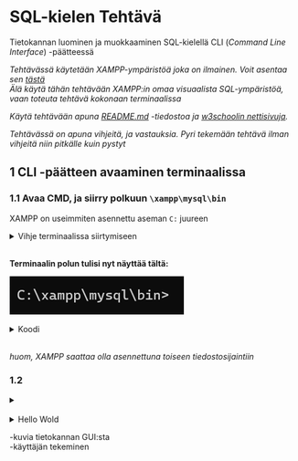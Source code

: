 SQL-kielen Tehtävä
===
Tietokannan luominen ja muokkaaminen SQL-kielellä CLI (*Command Line Interface*) -päätteessä

*Tehtävässä käytetään XAMPP-ympäristöä joka on ilmainen. Voit asentaa sen [tästä](https://www.apachefriends.org/download.html)*<br>
*Älä käytä tähän tehtävään XAMPP:in omaa visuaalista SQL-ympäristöä, vaan toteuta tehtävä kokonaan terminaalissa*

*Käytä tehtävään apuna [README.md](README.md) -tiedostoa ja [w3schoolin nettisivuja](https://www.w3schools.com/sql/default.asp).*

*Tehtävässä on apuna vihjeitä, ja vastauksia. Pyri tekemään tehtävä ilman vihjeitä niin pitkälle kuin pystyt*

## 1 CLI -päätteen avaaminen terminaalissa

### 1.1 Avaa CMD, ja siirry polkuun `\xampp\mysql\bin`<br>
XAMPP on useimmiten asennettu aseman `C:` juureen

<details>
<summary>Vihje terminaalissa siirtymiseen</summary>
<br>

> Käytä komentoa `cd` siirtyäksesi kansioon `c:\xampp\mysql\bin`
>
> Komennolla `cd ..` voi liikkua taaksepäin kansioissa

</details>
<br>


**Terminaalin polun tulisi nyt näyttää tältä:**<br>

![xampp-kansion polku](assets/images/xampp-kansio.png)

<details>
<summary>Koodi</summary>
<br>

```powershell
cd C:\xampp\mysql\bin
```

</details><br>

*huom, XAMPP saattaa olla asennettuna toiseen tiedostosijaintiin*

### 1.2 


<details>
<summary></summary>
<br>
</details><br>

<details>
<summary>Hello Wold</summary>
Pöö!!
</details>


-kuvia tietokannan GUI:sta<br>
-käyttäjän tekeminen

